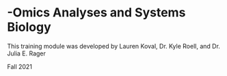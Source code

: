 # -Omics Analyses and Systems Biology


This training module was developed by Lauren Koval, Dr. Kyle Roell, and Dr. Julia E. Rager

Fall 2021

